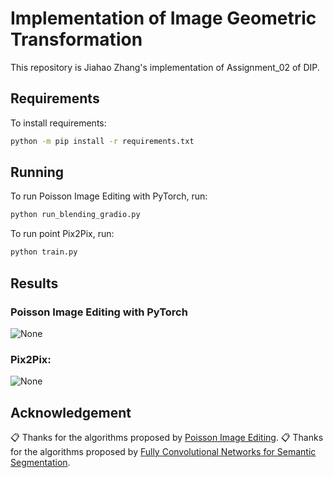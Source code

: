 # Implementation of Image Geometric Transformation
This repository is Jiahao Zhang's implementation of Assignment_02 of DIP.

## Requirements

To install requirements:

```bash
python -m pip install -r requirements.txt
```

## Running
To run Poisson Image Editing with PyTorch, run:

```bash
python run_blending_gradio.py
```

To run point Pix2Pix, run:

```bash
python train.py
```
## Results

### Poisson Image Editing with PyTorch
![None](pic/global.gif)

### Pix2Pix:
![None](pic/points.gif)

## Acknowledgement

📋 Thanks for the algorithms proposed by [Poisson Image Editing](https://www.cs.jhu.edu/~misha/Fall07/Papers/Perez03.pdf).
📋 Thanks for the algorithms proposed by [Fully Convolutional Networks for Semantic Segmentation](https://arxiv.org/abs/1411.4038).
